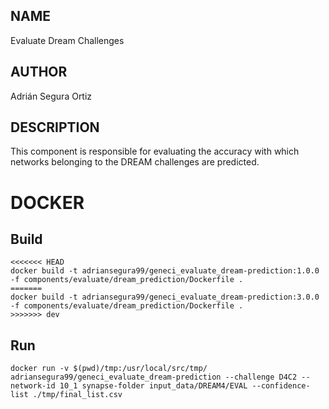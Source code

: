 ## NAME

Evaluate Dream Challenges

## AUTHOR

Adrián Segura Ortiz

## DESCRIPTION

This component is responsible for evaluating the accuracy with which networks belonging to the DREAM challenges are predicted.

# DOCKER

## Build

```
<<<<<<< HEAD
docker build -t adriansegura99/geneci_evaluate_dream-prediction:1.0.0 -f components/evaluate/dream_prediction/Dockerfile .
=======
docker build -t adriansegura99/geneci_evaluate_dream-prediction:3.0.0 -f components/evaluate/dream_prediction/Dockerfile .
>>>>>>> dev
```

## Run

```
docker run -v $(pwd)/tmp:/usr/local/src/tmp/ adriansegura99/geneci_evaluate_dream-prediction --challenge D4C2 --network-id 10_1 synapse-folder input_data/DREAM4/EVAL --confidence-list ./tmp/final_list.csv
```
